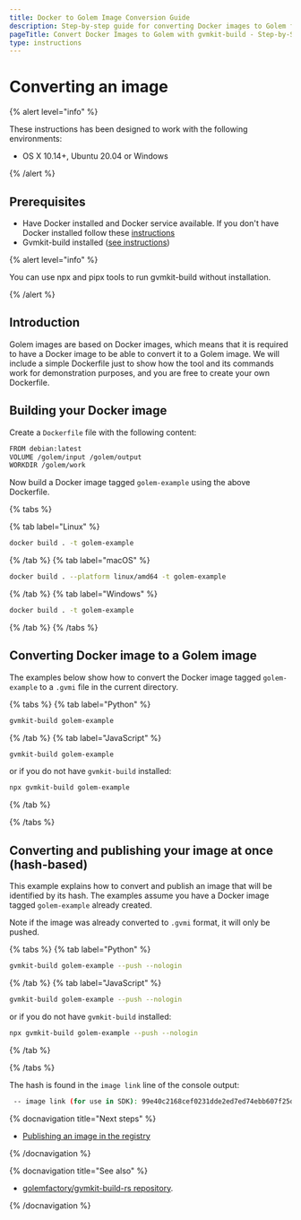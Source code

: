 ```yaml
---
title: Docker to Golem Image Conversion Guide 
description: Step-by-step guide for converting Docker images to Golem format using gvmkit-build, with prerequisites and examples included. 
pageTitle: Convert Docker Images to Golem with gvmkit-build - Step-by-Step Guide
type: instructions
---
```


# Converting an image

{% alert level="info" %}

These instructions has been designed to work with the following environments:

- OS X 10.14+, Ubuntu 20.04 or Windows

{% /alert %}

## Prerequisites

- Have Docker installed and Docker service available. If you don't have Docker installed follow these [instructions](https://www.docker.com/products/docker-desktop)
- Gvmkit-build installed ([see instructions](/docs/creators/python/examples/tools/gvmkit-build-installation))

{% alert level="info" %}

You can use npx and pipx tools to run gvmkit-build without installation.

{% /alert %}

## Introduction

Golem images are based on Docker images, which means that it is required to have a Docker image to be able to convert it to a Golem image. We will include a simple Dockerfile just to show how the tool and its commands work for demonstration purposes, and you are free to create your own Dockerfile.

## Building your Docker image

Create a `Dockerfile` file with the following content:

```bash
FROM debian:latest
VOLUME /golem/input /golem/output
WORKDIR /golem/work
```

Now build a Docker image tagged `golem-example` using the above Dockerfile.

{% tabs %}

{% tab label="Linux" %}

```bash
docker build . -t golem-example
```

{% /tab %}
{% tab label="macOS" %}

```bash
docker build . --platform linux/amd64 -t golem-example
```

{% /tab %}
{% tab label="Windows" %}

```bash
docker build . -t golem-example
```

{% /tab %}
{% /tabs %}

## Converting Docker image to a Golem image

The examples below show how to convert the Docker image tagged `golem-example` to a `.gvmi` file in the current directory.

{% tabs %}
{% tab label="Python" %}

```bash
gvmkit-build golem-example
```

{% /tab %}
{% tab label="JavaScript" %}

```bash
gvmkit-build golem-example
```

or if you do not have `gvmkit-build` installed:

```bash
npx gvmkit-build golem-example
```

{% /tab %}

{% /tabs %}

## Converting and publishing your image at once (hash-based)

This example explains how to convert and publish an image that will be identified by its hash. The examples assume you have a Docker image tagged `golem-example` already created.

Note if the image was already converted to `.gvmi` format, it will only be pushed.

{% tabs %}
{% tab label="Python" %}

```bash
gvmkit-build golem-example --push --nologin
```

{% /tab %}
{% tab label="JavaScript" %}

```bash
gvmkit-build golem-example --push --nologin
```

or if you do not have `gvmkit-build` installed:

```bash
npx gvmkit-build golem-example --push --nologin
```

{% /tab %}

{% /tabs %}

The hash is found in the `image link` line of the console output:

```bash
 -- image link (for use in SDK): 99e40c2168cef0231dde2ed7ed74ebb607f25d8ed4bf9fe537f8da7b
```

{% docnavigation title="Next steps" %}

- [Publishing an image in the registry](/docs/creators/python/examples/tools/publishing-custom-images)

{% /docnavigation %}

{% docnavigation title="See also" %}

- [golemfactory/gvmkit-build-rs repository](https://github.com/golemfactory/gvmkit-build-rs).

{% /docnavigation %}
